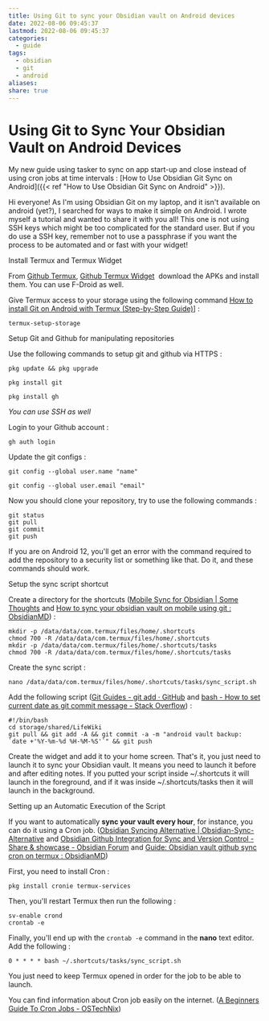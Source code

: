 ```yaml
---
title: Using Git to sync your Obsidian vault on Android devices
date: 2022-08-06 09:45:37
lastmod: 2022-08-06 09:45:37
categories:
  - guide
tags:
  - obsidian
  - git
  - android
aliases: 
share: true
---
```


# Using Git to Sync Your Obsidian Vault on Android Devices

My new guide using tasker to sync on app start-up and close instead of using cron jobs at time intervals : [How to Use Obsidian Git Sync on Android]({{< ref "How to Use Obsidian Git Sync on Android" >}}).

Hi everyone! As I'm using Obsidian Git on my laptop, and it isn't available on android (yet?), I searched for ways to make it simple on Android. I wrote myself a tutorial and wanted to share it with you all! This one is not using SSH keys which might be too complicated for the standard user. But if you do use a SSH key, remember not to use a passphrase if you want the process to be automated and or fast with your widget!

Install Termux and Termux Widget

From [Github Termux](https://github.com/termux/termux-app), [Github Termux Widget](https://github.com/termux/termux-widget)  download the APKs and install them. You can use F-Droid as well.

Give Termux access to your storage using the following command [How to install Git on Android with Termux (Step-by-Step Guide)](https://www.techrepublic.com/article/how-to-install-git-on-android/)] :

```
termux-setup-storage
```

Setup Git and Github for manipulating repositories

Use the following commands to setup git and github via HTTPS :

```
pkg update && pkg upgrade
```

```
pkg install git
```

```
pkg install gh
```

_You can use SSH as well_

Login to your Github account :

```
gh auth login
```

Update the git configs :

```
git config --global user.name "name"
```

```
git config --global user.email "email"
```

Now you should clone your repository, try to use the following commands :

```
git status
git pull
git commit
git push
```

If you are on Android 12, you'll get an error with the command required to add the repository to a security list or something like that. Do it, and these commands should work.

Setup the sync script shortcut

Create a directory for the shortcuts ([Mobile Sync for Obsidian | Some Thoughts](https://werzum.github.io/tech/2022/02/13/Obsidian-Mobile-Sync.html) and [How to sync your obsidian vault on mobile using git : ObsidianMD](https://www.reddit.com/r/ObsidianMD/comments/v6otbu/how_to_sync_your_obsidian_vault_on_mobile_using/)) :

```
mkdir -p /data/data/com.termux/files/home/.shortcuts
chmod 700 -R /data/data/com.termux/files/home/.shortcuts
mkdir -p /data/data/com.termux/files/home/.shortcuts/tasks
chmod 700 -R /data/data/com.termux/files/home/.shortcuts/tasks
```

Create the sync script :

```
nano /data/data/com.termux/files/home/.shortcuts/tasks/sync_script.sh
```

Add the following script ([Git Guides - git add · GitHub](https://github.com/git-guides/git-add) and [bash - How to set current date as git commit message - Stack Overflow](https://stackoverflow.com/questions/4654437/how-to-set-current-date-as-git-commit-message)) :

```
#!/bin/bash
cd storage/shared/LifeWiki
git pull && git add -A && git commit -a -m "android vault backup: `date +'%Y-%m-%d %H-%M-%S'`" && git push
```

Create the widget and add it to your home screen. That's it, you just need to launch it to sync your Obsidian vault. It means you need to launch it before and after editing notes. If you putted your script inside ~/.shortcuts it will launch in the foreground, and if it was inside ~/.shortcuts/tasks then it will launch in the background.

Setting up an Automatic Execution of the Script

If you want to automatically **sync your vault every hour**, for instance, you can do it using a Cron job. ([Obsidian Syncing Alternative | Obsidian-Sync-Alternative](https://pulinagrawal.github.io/Obsidian-Sync-Alternative/) and [Obsidian Github Integration for Sync and Version Control - Share & showcase - Obsidian Forum](https://forum.obsidian.md/t/obsidian-github-integration-for-sync-and-version-control/6369) and [Guide: Obsidian vault github sync cron on termux : ObsidianMD](https://www.reddit.com/r/ObsidianMD/comments/qep4gn/guide_obsidian_vault_github_sync_cron_on_termux/))

First, you need to install Cron :

```
pkg install cronie termux-services
```

Then, you'll restart Termux then run the following :

```
sv-enable crond
crontab -e 
```

Finally, you'll end up with the `crontab -e` command in the **nano** text editor. Add the following :

```
0 * * * * bash ~/.shortcuts/tasks/sync_script.sh
```

You just need to keep Termux opened in order for the job to be able to launch.

You can find information about Cron job easily on the internet. ([A Beginners Guide To Cron Jobs - OSTechNix](https://ostechnix.com/a-beginners-guide-to-cron-jobs/))